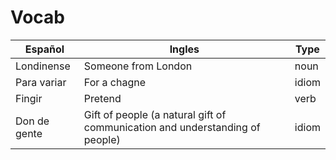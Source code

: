 # Vocab

| Español      | Ingles                                                                       | Type  |
| ------------ | ---------------------------------------------------------------------------- | ----- |
| Londinense   | Someone from London                                                          | noun  |
| Para variar  | For a chagne                                                                 | idiom |
| Fingir       | Pretend                                                                      | verb  |
| Don de gente | Gift of people (a natural gift of communication and understanding of people) | idiom |
